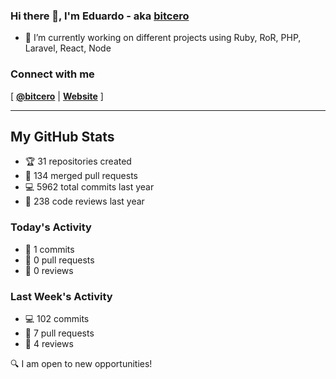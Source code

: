 ### Hi there 👋, I'm Eduardo - aka [bitcero](https://bitcero.dev)

- 🔭 I’m currently working on different projects using Ruby, RoR, PHP, Laravel, React, Node

### Connect with me

[ [**@bitcero**](https://twitter.com/bitcero/) |
[**Website**](https://eduardocortes.mx) ]

---

<!--SECTION:stats-->
## My GitHub Stats

- 🏆 31 repositories created
- 🔀 134 merged pull requests
- 💻 5962 total commits last year
- 🧐 238 code reviews last year

### Today's Activity

- 📝 1 commits
- 🤝 0 pull requests
- 👀 0 reviews

### Last Week's Activity

- 💻 102 commits
- 🤝 7 pull requests
- 👀 4 reviews

🔍 I am open to new opportunities!
  <!--/SECTION:stats-->
